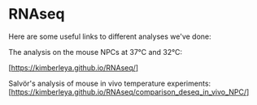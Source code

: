 # RNAseq

Here are some useful links to different analyses we've done:

The analysis on the mouse NPCs at 37°C and 32°C:

[https://kimberleya.github.io/RNAseq/]


Salvör's analysis of mouse in vivo temperature experiments:
[https://kimberleya.github.io/RNAseq/comparison_deseq_in_vivo_NPC/]
